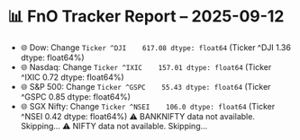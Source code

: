 # 📊 FnO Tracker Report – 2025-09-12
- 🌐 Dow: Change `Ticker
^DJI    617.08
dtype: float64` (Ticker
^DJI    1.36
dtype: float64%)
- 🌐 Nasdaq: Change `Ticker
^IXIC    157.01
dtype: float64` (Ticker
^IXIC    0.72
dtype: float64%)
- 🌐 S&P 500: Change `Ticker
^GSPC    55.43
dtype: float64` (Ticker
^GSPC    0.85
dtype: float64%)
- 🌐 SGX Nifty: Change `Ticker
^NSEI    106.0
dtype: float64` (Ticker
^NSEI    0.42
dtype: float64%)
⚠️ BANKNIFTY data not available. Skipping...
⚠️ NIFTY data not available. Skipping...
